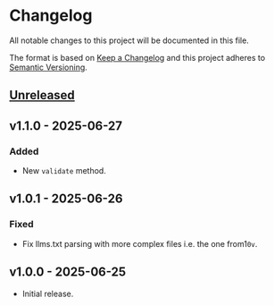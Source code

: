 # Changelog

All notable changes to this project will be documented in this file.

The format is based on [Keep a Changelog](http://keepachangelog.com/) and this project adheres to
[Semantic Versioning](http://semver.org/).

## [Unreleased]

## v1.1.0 - 2025-06-27

### Added
- New `validate` method.

## v1.0.1 - 2025-06-26

### Fixed
- Fix llms.txt parsing with more complex files i.e. the one from1`0v`.

## v1.0.0 - 2025-06-25

- Initial release.

[Unreleased]: https://github.com/raphaelstolt/llms-txt-php/compare/v1.1.0...HEAD
[v1.1.0]: https://github.com/raphaelstolt/llms-txt-php/compare/v1.0.1...v1.1.0
[v1.0.1]: https://github.com/raphaelstolt/llms-txt-php/compare/v1.0.0...v1.0.1
